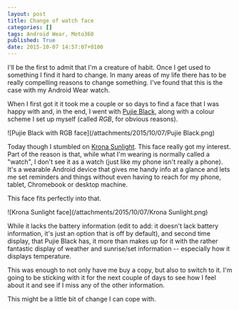 ```yaml
---
layout: post
title: Change of watch face
categories: []
tags: Android Wear, Moto360
published: True
date: 2015-10-07 14:57:07+0100
---
```


I'll be the first to admit that I'm a creature of habit. Once I get used to
something I find it hard to change. In many areas of my life there has to be
really compelling reasons to change something. I've found that this is the
case with my Android Wear watch.

When I first got it it took me a couple or so days to find a face that I was
happy with and, in the end, I went with [Pujie Black](http://www.pujiewear.com/),
along with a colour scheme I set up myself (called *RGB*, for obvious reasons).

![Pujie Black with RGB face](/attachments/2015/10/07/Pujie Black.png)

Today though I stumbled on [Krona Sunlight](https://play.google.com/store/apps/details?id=net.marscity.sunlight&hl=en_GB).
This face really got my interest. Part of the reason is that, while what I'm
wearing is normally called a "watch", I don't see it as a watch (just like
my phone isn't really a phone). It's a wearable Android device that gives me
handy info at a glance and lets me set reminders and things without even
having to reach for my phone, tablet, Chromebook or desktop machine.

This face fits perfectly into that.

![Krona Sunlight face](/attachments/2015/10/07/Krona Sunlight.png)

While it lacks the battery information (edit to add: it doesn't lack battery
information, it's just an option that is off by default), and second time display, that Pujie
Black has, it more than makes up for it with the rather fantastic display
of weather and sunrise/set information -- especially how it displays temperature.

This was enough to not only have me buy a copy, but also to switch to it. I'm
going to be sticking with it for the next couple of days to see how I feel
about it and see if I miss any of the other information.

This might be a little bit of change I can cope with.
